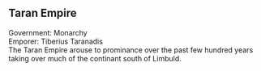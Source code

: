 ## Taran Empire
Government: Monarchy  
Emporer: Tiberius Taranadis  
The Taran Empire arouse to prominance over the past few hundred years taking over much of the continant south of Limbuld.